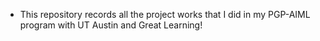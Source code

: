 - This repository records all the project works that I did in my PGP-AIML program with UT Austin and Great Learning!

<!---
sdeshpande1999/sdeshpande1999 is a ✨ special ✨ repository because its `README.md` (this file) appears on your GitHub profile.
You can click the Preview link to take a look at your changes.
--->

